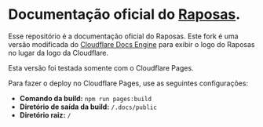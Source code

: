# Documentação oficial do [Raposas](https://raposas.net/).

Esse repositório é a documentação oficial do Raposas. Este fork é uma versão modificada do [Cloudflare Docs Engine](https://github.com/cloudflare/cloudflare-docs-engine/) para exibir o logo do Raposas no lugar da logo da Cloudflare.

Esta versão foi testada somente com o Cloudflare Pages.

Para fazer o deploy no Cloudflare Pages, use as seguintes configurações:
* **Comando da build:** ```npm run pages:build```
* **Diretório de saída da build:** ```/.docs/public```
* **Diretório raiz:** ```/```

